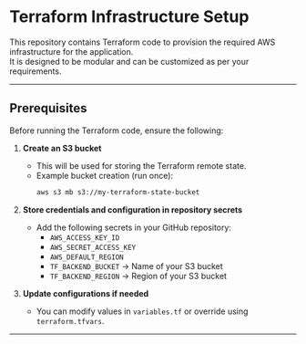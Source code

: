 
# Terraform Infrastructure Setup

This repository contains Terraform code to provision the required AWS infrastructure for the application.  
It is designed to be modular and can be customized as per your requirements.

---

## Prerequisites

Before running the Terraform code, ensure the following:

1. **Create an S3 bucket**  
   - This will be used for storing the Terraform remote state.
   - Example bucket creation (run once):
     ```bash
     aws s3 mb s3://my-terraform-state-bucket
     ```

2. **Store credentials and configuration in repository secrets**  
   - Add the following secrets in your GitHub repository:
     - `AWS_ACCESS_KEY_ID`
     - `AWS_SECRET_ACCESS_KEY`
     - `AWS_DEFAULT_REGION`
     - `TF_BACKEND_BUCKET` → Name of your S3 bucket
     - `TF_BACKEND_REGION` → Region of your S3 bucket

3. **Update configurations if needed**  
   - You can modify values in `variables.tf` or override using `terraform.tfvars`.

---
